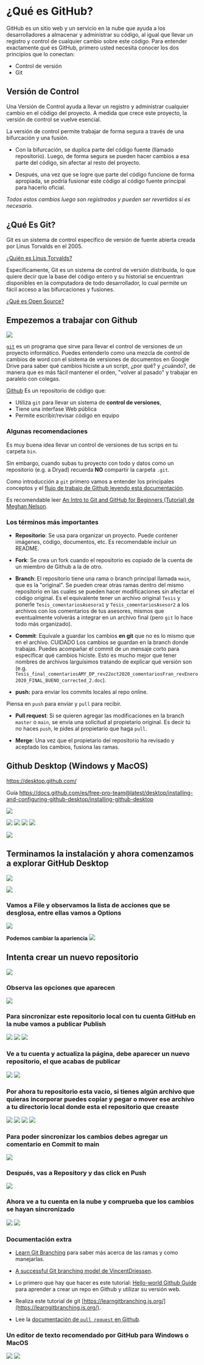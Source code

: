 
# ¿Qué es GitHub?

GitHub es un sitio web y un servicio en la nube que ayuda a los desarrolladores a almacenar y administrar su código, al igual que llevar un registro y control de cualquier cambio sobre este código. Para entender exactamente qué es GitHub, primero usted necesita conocer los dos principios que lo conectan:

- Control de versión
- Git

## Versión de Control

Una Versión de Control ayuda a llevar un registro y administrar cualquier cambio en el código del proyecto. A medida que crece este proyecto, la versión de control se vuelve esencial.

La versión de control permite trabajar de forma segura a través de una bifurcación y una fusión.

- Con la bifurcación, se duplica parte del código fuente (llamado repositorio). Luego, de forma segura se pueden hacer cambios a esa parte del código, sin afectar al resto del proyecto.

- Después, una vez que se logre que parte del código funcione de forma apropiada, se podría fusionar este código al código fuente principal para hacerlo oficial.

_Todos estos cambios luego son registrados y pueden ser revertidos si es necesario._


## ¿Qué Es Git?

Git es un sistema de control específico de versión de fuente abierta creada por Linus Torvalds en el 2005.

[¿Quién es Linus Torvalds?](https://www.youtube.com/watch?v=MNXIXDbEmVc)

Específicamente, Git es un sistema de control de versión distribuida, lo que quiere decir que la base del código entero y su historial se encuentran disponibles en la computadora de todo desarrollador, lo cual permite un fácil acceso a las bifurcaciones y fusiones.

[¿Qué es Open Source?](https://www.youtube.com/watch?v=a8fHgx9mE5U)


## Empezemos a trabajar con Github

![](https://github.com/NellyJazminPC/Seminarios_LBM/blob/main/GitHub/Octocat.png)


[`git`](https://git-scm.com/) es un programa que sirve para llevar el control de versiones de un proyecto informático. Puedes entenderlo como una mezcla de control de cambios de word con el sistema de versiones de documentos en Google Drive para saber qué cambios hiciste a un script, ¿por qué? y ¿cuándo?, de manera que es más fácil mantener el orden, "volver al pasado" y trabajar en paralelo con colegas.


[Github](https://github.com/) Es un repositorio de código que:

* Utiliza `git` para llevar un sistema de **control de versiones**,
* Tiene una interfase Web pública
* Permite escribir/revisar código en equipo


### Algunas recomendaciones

Es muy buena idea llevar un control de versiones de tus scrips en tu carpeta `bin`.

Sin embargo, cuando subas tu proyecto con todo y datos como un repositorio (e.g. a Dryad) recuerda **NO** compartir la carpeta `.git`.

Como introducción a `git` primero vamos a entender los principales conceptos y el [flujo de trabajo de Github leyendo esta documentación](https://guides.github.com/introduction/flow/).

Es recomendable leer [An Intro to Git and GitHub for Beginners (Tutorial) de Meghan Nelson](https://product.hubspot.com/blog/git-and-github-tutorial-for-beginners).


### Los términos más importantes

+ **Repositorio**: Se usa para organizar un proyecto. Puede contener imágenes, código, documentos, etc. Es recomendable incluir un README.

+ **Fork**: Se crea un fork cuando el repositorio es copiado de la cuenta de un miembro de Github a la de otro.

+ **Branch**: El repositorio tiene una rama o branch principal llamada `main`, que es la "original". Se pueden crear otras ramas dentro del mismo repositorio en las cuales se pueden hacer modificaciones sin afectar el código original. Es el equivalente tener un archivo original `Tesis` y ponerle `Tesis_comentariosAsesora1` y `Tesis_comentariosAsesor2` a los archivos con los comentarios de tus asesores, mismos que eventualmente volverás a integrar en un archivo final (pero `git` lo hace todo más organizado).

+ **Commit**: Equivale a guardar los cambios **en git** que no es lo mismo que en el archivo. CUIDADO Los cambios se guardan en la branch donde trabajas. Puedes acompañar el commit de un mensaje corto para especificar qué cambios hiciste. Esto es mucho mejor que tener nombres de archivos larguísimos tratando de explicar qué versión son (e.g. `Tesis_final_comentariosAMY_DP_rev22oct2020_comentariosFran_revEnero2020_FINAL_BUENO_corrected_2.doc`).

+ **push:** para enviar los commits locales al repo online.

Piensa en `push` para enviar y `pull` para recibir.

+ **Pull request**: Si se quieren agregar las modificaciones en la branch `master` o `main`, se envía una solicitud al propietario original. Es decir tú no haces `push`, le pides al propietario que haga `pull`.

+ **Merge**: Una vez que el propietario del repositorio ha revisado y aceptado los cambios, fusiona las ramas.



## Github Desktop (Windows y MacOS)

https://desktop.github.com/

Guía https://docs.github.com/es/free-pro-team@latest/desktop/installing-and-configuring-github-desktop/installing-github-desktop

![](2020-11-09%20(3).png)

![](2020-11-09%20(4).png)
![](2020-11-09%20(6).png)
![](2020-11-09%20(8).png)
![](2020-11-09%20(9).png)

![](2020-11-09%20(10).png)

## Terminamos la instalación y ahora comenzamos a explorar GitHub Desktop
![](2020-11-09%20(11).png)


![](2020-11-09%20(12).png)

### Vamos a File y observamos la lista de acciones que se desglosa, entre ellas vamos a Options
![](2020-11-09%20(14).png)

**Podemos cambiar la apariencia**
![](2020-11-09%20(15).png)

## Intenta crear un nuevo repositorio
![](2020-11-09%20(16).png)


### Observa las opciones que aparecen
![](2020-11-09%20(17).png)

### Para sincronizar este repositorio local con tu cuenta GitHub en la nube vamos a publicar **Publish**
![](2020-11-09%20(18).png)
![](2020-11-09%20(19).png)
![](2020-11-09%20(20).png)

### Ve a tu cuenta y actualiza la página, debe aparecer un nuevo repositorio, el que acabas de publicar
![](2020-11-09%20(21).png)
![](2020-11-09%20(22).png)

### Por ahora tu repositorio esta vacio, si tienes algún archivo que quieras incorporar puedes copiar y pegar o mover ese archivo a tu directorio local donde esta el repositorio que creaste
![](2020-11-09%20(24).png)
![](2020-11-09%20(25).png)
![](2020-11-09%20(26).png)
![](2020-11-09%20(27).png)

### Para poder sincronizar los cambios debes agregar un comentario en **Commit to main**
![](2020-11-09%20(29).png)

### Después, vas a Repository y das click en **Push**
![](2020-11-09%20(31).png)

### Ahora ve a tu cuenta en la nube y comprueba que los cambios se hayan sincronizado
![](2020-11-09%20(35).png)
![](2020-11-09%20(36).png)


### Documentación extra


* [Learn Git Branching](https://learngitbranching.js.org/) para saber más acerca de las ramas y como manejarlas.


* [A successful Git branching model de VincentDriessen](http://nvie.com/posts/a-successful-git-branching-model/).


+ Lo primero que hay que hacer es este tutorial: [Hello-world Github Guide](https://guides.github.com/activities/hello-world/) para aprender a crear un repo en Github y utilizar su versión web.

+ Realiza este tutorial de git [https://learngitbranching.js.org/](https://learngitbranching.js.org/).

+ Lee la [documentación de `pull request` en Github](https://help.github.com/en/articles/about-pull-requests).

### Un editor de texto recomendado por GitHub para Windows o MacOS
![](2020-11-09%20(37).png)
![](2020-11-09%20(39).png)

